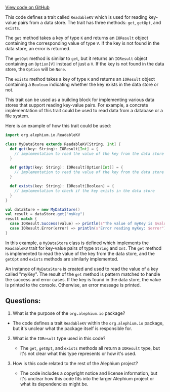 [View code on GitHub](https://github.com/alephium/alephium/io/src/main/scala/org/alephium/io/ReadableKV.scala)

This code defines a trait called `ReadableKV` which is used for reading key-value pairs from a data store. The trait has three methods: `get`, `getOpt`, and `exists`. 

The `get` method takes a key of type `K` and returns an `IOResult` object containing the corresponding value of type `V`. If the key is not found in the data store, an error is returned. 

The `getOpt` method is similar to `get`, but it returns an `IOResult` object containing an `Option[V]` instead of just a `V`. If the key is not found in the data store, the `Option` will be `None`. 

The `exists` method takes a key of type `K` and returns an `IOResult` object containing a `Boolean` indicating whether the key exists in the data store or not. 

This trait can be used as a building block for implementing various data stores that support reading key-value pairs. For example, a concrete implementation of this trait could be used to read data from a database or a file system. 

Here is an example of how this trait could be used:

```scala
import org.alephium.io.ReadableKV

class MyDataStore extends ReadableKV[String, Int] {
  def get(key: String): IOResult[Int] = {
    // implementation to read the value of the key from the data store
  }

  def getOpt(key: String): IOResult[Option[Int]] = {
    // implementation to read the value of the key from the data store
  }

  def exists(key: String): IOResult[Boolean] = {
    // implementation to check if the key exists in the data store
  }
}

val dataStore = new MyDataStore()
val result = dataStore.get("myKey")
result match {
  case IOResult.Success(value) => println(s"The value of myKey is $value")
  case IOResult.Error(error) => println(s"Error reading myKey: $error")
}
``` 

In this example, a `MyDataStore` class is defined which implements the `ReadableKV` trait for key-value pairs of type `String` and `Int`. The `get` method is implemented to read the value of the key from the data store, and the `getOpt` and `exists` methods are similarly implemented. 

An instance of `MyDataStore` is created and used to read the value of a key called "myKey". The result of the `get` method is pattern matched to handle the success and error cases. If the key is found in the data store, the value is printed to the console. Otherwise, an error message is printed.
## Questions: 
 1. What is the purpose of the `org.alephium.io` package?
   - The code defines a trait `ReadableKV` within the `org.alephium.io` package, but it's unclear what the package itself is responsible for.

2. What is the `IOResult` type used in this code?
   - The `get`, `getOpt`, and `exists` methods all return a `IOResult` type, but it's not clear what this type represents or how it's used.

3. How is this code related to the rest of the Alephium project?
   - The code includes a copyright notice and license information, but it's unclear how this code fits into the larger Alephium project or what its dependencies might be.